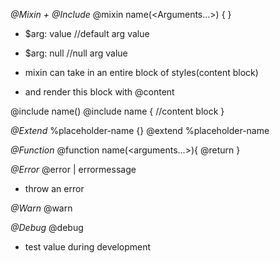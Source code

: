 *@Mixin + @Include*
@mixin name(<Arguments...>) { }
- $arg: value  //default arg value
- $arg: null  //null arg value

- mixin can take in an entire block of styles(content block) 
- and render this block with @content

@include name()
@include name {
  //content block 
}

*@Extend*
%placeholder-name {}
@extend %placeholder-name

*@Function*
@function name(<arguments...>){
  @return
}

*@Error*
@error <expression> | errormessage
- throw an error

*@Warn*
@warn <expression>

*@Debug*
@debug <expression>
- test value during development